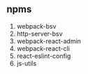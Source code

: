 ## npms
1. webpack-bsv  
2. http-server-bsv
3. webpack-react-admin
4. webpack-react-cli
5. react-eslint-config
6. js-utils
